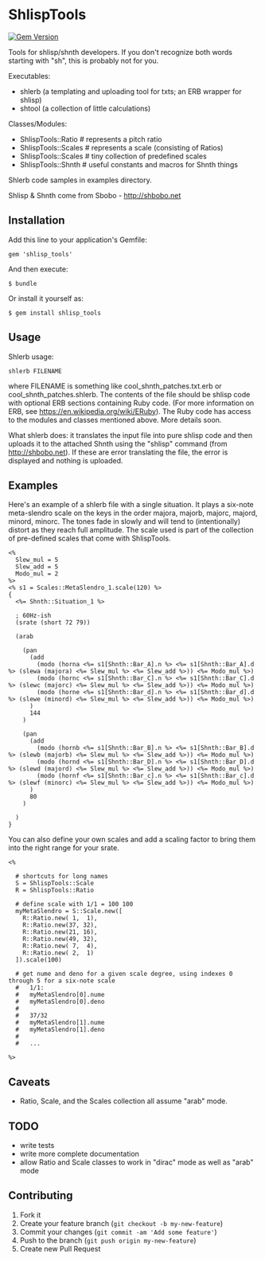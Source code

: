 # ShlispTools

[![Gem Version](https://badge.fury.io/rb/shlisp_tools.png)](http://badge.fury.io/rb/shlisp_tools)

Tools for shlisp/shnth developers. If you don't recognize both words starting with "sh", this is probably not for you.

Executables:
* shlerb (a templating and uploading tool for txts; an ERB wrapper for shlisp)
* shtool (a collection of little calculations)

Classes/Modules:
* ShlispTools::Ratio    # represents a pitch ratio
* ShlispTools::Scales   # represents a scale (consisting of Ratios)
* ShlispTools::Scales   # tiny collection of predefined scales
* ShlispTools::Shnth    # useful constants and macros for Shnth things

Shlerb code samples in examples directory.

Shlisp & Shnth come from Sbobo - http://shbobo.net

## Installation

Add this line to your application's Gemfile:

    gem 'shlisp_tools'

And then execute:

    $ bundle

Or install it yourself as:

    $ gem install shlisp_tools

## Usage

Shlerb usage:

    shlerb FILENAME

where FILENAME is something like cool_shnth_patches.txt.erb or cool_shnth_patches.shlerb. The contents of the file should be shlisp code with optional ERB sections containing Ruby code. (For more information on ERB, see https://en.wikipedia.org/wiki/ERuby). The Ruby code has access to the modules and classes mentioned above. More details soon.

What shlerb does: it translates the input file into pure shlisp code and then uploads it to the attached Shnth using the "shlisp" command (from http://shbobo.net). If these are error translating the file, the error is displayed and nothing is uploaded.

## Examples

Here's an example of a shlerb file with a single situation. It plays a six-note meta-slendro scale on the keys in the order majora, majorb, majorc, majord, minord, minorc. The tones fade in slowly and will tend to (intentionally) distort as they reach full amplitude. The scale used is part of the collection of pre-defined scales that come with ShlispTools.

    <%
      Slew_mul = 5
      Slew_add = 5
      Modo_mul = 2
    %>
    <% s1 = Scales::MetaSlendro_1.scale(120) %> 
    {
      <%= Shnth::Situation_1 %>

      ; 60Hz-ish
      (srate (short 72 79))

      (arab

        (pan
          (add
            (modo (horna <%= s1[Shnth::Bar_A].n %> <%= s1[Shnth::Bar_A].d %> (slewa (majora) <%= Slew_mul %> <%= Slew_add %>)) <%= Modo_mul %>)
            (modo (hornc <%= s1[Shnth::Bar_C].n %> <%= s1[Shnth::Bar_C].d %> (slewc (majorc) <%= Slew_mul %> <%= Slew_add %>)) <%= Modo_mul %>)
            (modo (horne <%= s1[Shnth::Bar_d].n %> <%= s1[Shnth::Bar_d].d %> (slewe (minord) <%= Slew_mul %> <%= Slew_add %>)) <%= Modo_mul %>)
          )
          144
        )

        (pan
          (add
            (modo (hornb <%= s1[Shnth::Bar_B].n %> <%= s1[Shnth::Bar_B].d %> (slewb (majorb) <%= Slew_mul %> <%= Slew_add %>)) <%= Modo_mul %>)
            (modo (hornd <%= s1[Shnth::Bar_D].n %> <%= s1[Shnth::Bar_D].d %> (slewd (majord) <%= Slew_mul %> <%= Slew_add %>)) <%= Modo_mul %>)
            (modo (hornf <%= s1[Shnth::Bar_c].n %> <%= s1[Shnth::Bar_c].d %> (slewf (minorc) <%= Slew_mul %> <%= Slew_add %>)) <%= Modo_mul %>)
          )
          80
        )

      )
    }

You can also define your own scales and add a scaling factor to bring them into the right range for your srate.

    <%

      # shortcuts for long names
      S = ShlispTools::Scale
      R = ShlispTools::Ratio

      # define scale with 1/1 = 100 100
      myMetaSlendro = S::Scale.new([
        R::Ratio.new( 1,  1),
        R::Ratio.new(37, 32),
        R::Ratio.new(21, 16),
        R::Ratio.new(49, 32),
        R::Ratio.new( 7,  4),
        R::Ratio.new( 2,  1)
      ]).scale(100)

      # get nume and deno for a given scale degree, using indexes 0 through 5 for a six-note scale
      #   1/1:
      #   myMetaSlendro[0].nume
      #   myMetaSlendro[0].deno
      #
      #   37/32
      #   myMetaSlendro[1].nume
      #   myMetaSlendro[1].deno
      #
      #   ... 

    %>

## Caveats

* Ratio, Scale, and the Scales collection all assume "arab" mode.

##  TODO

* write tests
* write more complete documentation
* allow Ratio and Scale classes to work in "dirac" mode as well as "arab" mode

## Contributing

1. Fork it
2. Create your feature branch (`git checkout -b my-new-feature`)
3. Commit your changes (`git commit -am 'Add some feature'`)
4. Push to the branch (`git push origin my-new-feature`)
5. Create new Pull Request
